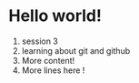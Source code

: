 # Hello world!

1. session 3
2. learning about git and github
3. More content!
4. More lines here !
